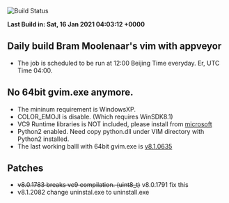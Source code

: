 ![Build Status](https://ci.appveyor.com/api/projects/status/github/wangkexiong/gvim-winbuild?branch=master&svg=true)

**Last Build in: Sat, 16 Jan 2021 04:03:12 +0000**

## Daily build Bram Moolenaar's vim with appveyor

* The job is scheduled to be run at 12:00 Beijing Time everyday. Er, UTC Time 04:00.

## No 64bit gvim.exe anymore.
* The mininum requirement is WindowsXP.
* COLOR_EMOJI is disable. (Which requires WinSDK8.1)
* VC9 Runtime libraries is NOT included, please install from [microsoft](https://www.microsoft.com/en-us/download/details.aspx?id=29)
* Python2 enabled. Need copy python.dll under VIM directory with Python2 installed.
* The last working balll with 64bit gvim.exe is [v8.1.0635](https://github.com/wangkexiong/gvim-winbuild/releases/download/v8.1.0635/gvim81.exe)

## Patches

* ~~v8.0.1783 breaks vc9 compilation. (uint8_t)~~ v8.0.1791 fix this
* v8.1.2082 change uninstal.exe to uninstall.exe

